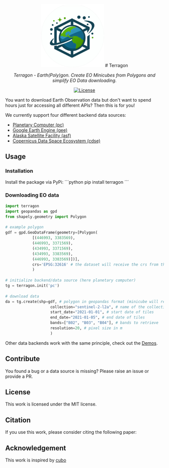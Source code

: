 <div align="center">
<a href="https://github.com/drnhhl/terragon"><img src="docs/_static/logo.png" style="width: 200px" ></a>
# Terragon
</div>

<p align="center">
    <em>Terragon - Earth(Poly)gon. Create EO Minicubes from Polygons and simplify EO Data downloading.</em>
</p>
<p align="center">
    <a href="https://opensource.org/licenses/MIT" target="_blank">
        <img src="https://img.shields.io/badge/License-MIT-blue.svg" alt="License">
    </a>
</p>

You want to download Earth Observation data but don't want to spend hours just for accessing all different APIs? Then this is for you!

We currently support four different backend data sources:
- [Planetary Computer (pc)](https://planetarycomputer.microsoft.com/catalog)
- [Google Earth Engine (gee)](https://developers.google.com/earth-engine/datasets)
- [Alaska Satellite Facility (asf)](https://asf.alaska.edu/how-to/data-basics/datasets-available-from-asf-sar-daac/)
- [Copernicus Data Space Ecosystem (cdse)](https://dataspace.copernicus.eu/explore-data/data-collections)

## Usage
### Installation
Install the package via PyPi:
´´´python
pip install terragon
´´´
### Downloading EO data
```python
import terragon
import geopandas as gpd
from shapely.geometry import Polygon

# example polygon
gdf = gpd.GeoDataFrame(geometry=[Polygon(
            [(446993, 3383569),
            (446993, 3371569),
            (434993, 3371569),
            (434993, 3383569),
            (446993, 3383569)])],
            crs='EPSG:32616' # the dataset will receive the crs from the dataframe, otherwise it will get EPSG:4326
            )

# initialize backend/data source (here planetary computer)
tg = terragon.init('pc')

# download data
da = tg.create(shp=gdf, # polygon in geopandas format (minicube will receive the same CRS)
                    collection="sentinel-2-l2a", # name of the collection
                    start_date="2021-01-01", # start date of tiles
                    end_date="2021-01-05", # end date of tiles
                    bands=["B02", "B03", "B04"], # bands to retrieve
                    resolution=20, # pixel size in m
                    )
```
Other data backends work with the same principle, check out the [Demos](demo_files).

## Contribute
You found a bug or a data source is missing? Please raise an issue or provide a PR.

## License
This work is licensed under the MIT license.

## Citation
If you use this work, please consider citing the following paper:

## Acknowledgement
This work is inspired by [cubo](https://github.com/ESDS-Leipzig/cubo)